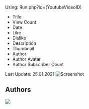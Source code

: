 <a href="https://media.discordapp.net/attachments/873208882015662081/873209240678961242/a_9fe6c16c7fb92410a5fd381abfa6a888.gif"></a>
Using: Run.php?id=(YoutubeVideoID)
* Title
* View Count
* Date
* Like
* Dislike
* Description
* Thumbnail
* Author
* Author Avatar
* Author Subscriber Count

Last Update: 25.01.2021
![Screenshot](https://raw.githubusercontent.com/inc-Majdev/YouTubeVideoDumper/main/Image/Screenshot.jpg)

## Authors
 <a href="https://github.com/000x16x3b"><img src="https://media.discordapp.net/attachments/873208882015662081/873209240678961242/a_9fe6c16c7fb92410a5fd381abfa6a888.gif" border="0"></a>
